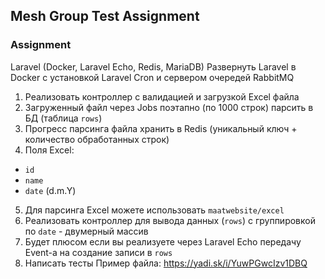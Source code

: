 ## Mesh Group Test Assignment

### Assignment

Laravel (Docker, Laravel Echo, Redis, MariaDB)
Развернуть Laravel в Docker с установкой Laravel Cron и сервером очередей RabbitMQ
1. Реализовать контроллер с валидацией и загрузкой Excel файла
2. Загруженный файл через Jobs поэтапно (по 1000 строк) парсить в БД (таблица `rows`)
3. Прогресс парсинга файла хранить в Redis (уникальный ключ + количество обработанных строк)
4. Поля Excel:
- `id`
- `name`
- `date` (d.m.Y)
5. Для парсинга Excel можете использовать `maatwebsite/excel`
6. Реализовать контроллер для вывода данных (`rows`) с группировкой по `date` - двумерный массив
7. Будет плюсом если вы реализуете через Laravel Echo передачу Event-а на создание записи в `rows`
8. Написать тесты
Пример файла: https://yadi.sk/i/YuwPGwcIzv1DBQ

